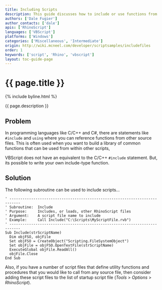 ```yaml
---
title: Including Scripts
description: This guide discusses how to include or use functions from another source file in RhinoScript.
authors: ['Dale Fugier']
author_contacts: ['dale']
apis: ['RhinoScript']
languages: ['VBScript']
platforms: ['Windows']
categories: ['Miscellaneous', 'Intermediate']
origin: http://wiki.mcneel.com/developer/scriptsamples/includefiles
order: 1
keywords: ['script', 'Rhino', 'vbscript']
layout: toc-guide-page
---
```


# {{ page.title }}

{% include byline.html %}

{{ page.description }}

## Problem

In programming languages like C/C++ and C#, there are statements like `#include` and `using` where you can reference functions from other source files.  This is often used when you want to build a library of common functions that can be used from within other scripts,

VBScript does not have an equivalent to the C/C++ `#include` statement.  But, its possible to write your own include-type function.

## Solution

The following subroutine can be used to include scripts...

```vbnet
' ---------------------------------------------------------------------------
' Subroutine:  Include
' Purpose:     Includes, or loads, other RhinoScript files
' Argument:    A script file name to include
' Example:     Call Include("C:\Scripts\MyScriptFile.rvb")
' ---------------------------------------------------------------------------
Sub Include(strScriptName)
  Dim objFSO, objFile
  Set objFSO = CreateObject("Scripting.FileSystemObject")
  Set objFile = objFSO.OpenTextFile(strScriptName)
  ExecuteGlobal objFile.ReadAll()
  objFile.Close
End Sub
```

Also, if you have a number of script files that define utility functions and procedures that you would like to call from any source file, then consider adding these script files to the list of startup script file (*Tools* > *Options* > *RhinoScript*).
